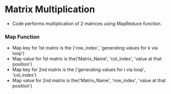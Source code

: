 # Matrix Multiplication
- Code performs multiplication of 2 matrices using MapReduce function.

### Map Function
- Map key for 1st matrix is the ('row_index', 'generating values for k via loop')
- Map value for 1st matrix is the('Matrix_Name', 'col_index', 'value at that position')
- Map key for 2nd matrix is the ('generating values for i via loop', 'col_index')
- Map value for 2nd matrix is the('Matrix_Name', 'row_index', 'value at that position')